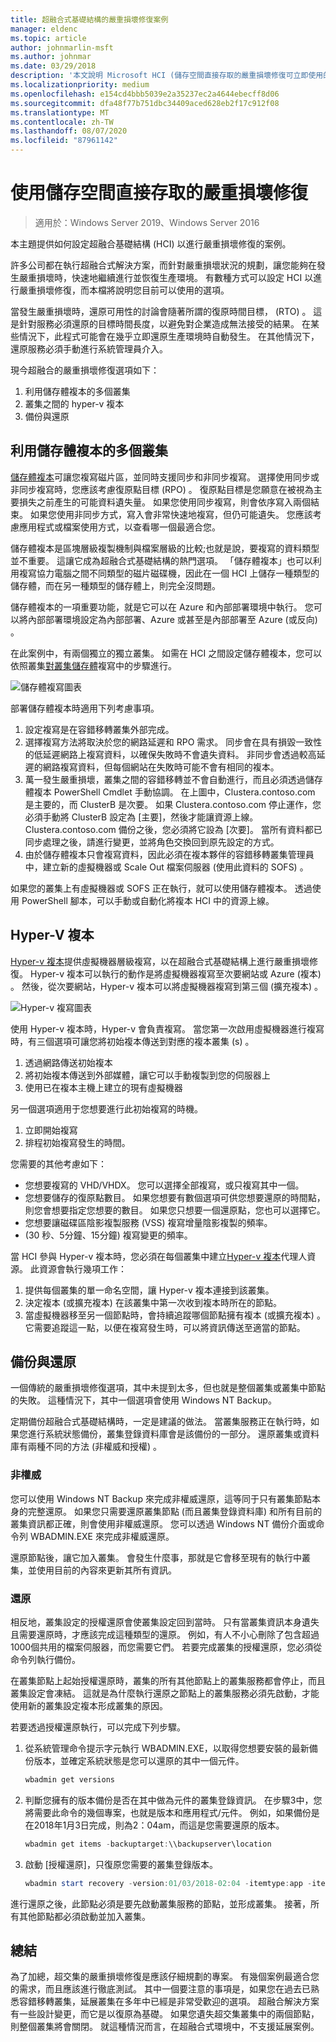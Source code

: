 ```yaml
---
title: 超融合式基礎結構的嚴重損壞修復案例
manager: eldenc
ms.topic: article
author: johnmarlin-msft
ms.author: johnmar
ms.date: 03/29/2018
description: '本文說明 Microsoft HCI (儲存空間直接存取的嚴重損壞修復可立即使用的案例) '
ms.localizationpriority: medium
ms.openlocfilehash: e154cd4bbb5039e2a35237ec2a4644ebecff8d06
ms.sourcegitcommit: dfa48f77b751dbc34409aced628eb2f17c912f08
ms.translationtype: MT
ms.contentlocale: zh-TW
ms.lasthandoff: 08/07/2020
ms.locfileid: "87961142"
---
```

# <a name="disaster-recovery-with-storage-spaces-direct"></a>使用儲存空間直接存取的嚴重損壞修復

> 適用於：Windows Server 2019、Windows Server 2016

本主題提供如何設定超融合基礎結構 (HCI) 以進行嚴重損壞修復的案例。

許多公司都在執行超融合式解決方案，而針對嚴重損壞狀況的規劃，讓您能夠在發生嚴重損壞時，快速地繼續進行並恢復生產環境。 有數種方式可以設定 HCI 以進行嚴重損壞修復，而本檔將說明您目前可以使用的選項。

當發生嚴重損壞時，還原可用性的討論會隨著所謂的復原時間目標， (RTO) 。 這是針對服務必須還原的目標時間長度，以避免對企業造成無法接受的結果。 在某些情況下，此程式可能會在幾乎立即還原生產環境時自動發生。 在其他情況下，還原服務必須手動進行系統管理員介入。

現今超融合的嚴重損壞修復選項如下：

1. 利用儲存體複本的多個叢集
2. 叢集之間的 hyper-v 複本
3. 備份與還原

## <a name="multiple-clusters-utilizing-storage-replica"></a>利用儲存體複本的多個叢集

[儲存體複本](../storage-replica/storage-replica-overview.md)可讓您複寫磁片區，並同時支援同步和非同步複寫。 選擇使用同步或非同步複寫時，您應該考慮復原點目標 (RPO) 。 復原點目標是您願意在被視為主要損失之前產生的可能資料遺失量。 如果您使用同步複寫，則會依序寫入兩個結束。 如果您使用非同步方式，寫入會非常快速地複寫，但仍可能遺失。 您應該考慮應用程式或檔案使用方式，以查看哪一個最適合您。

儲存體複本是區塊層級複製機制與檔案層級的比較;也就是說，要複寫的資料類型並不重要。 這讓它成為超融合式基礎結構的熱門選項。 「儲存體複本」也可以利用複寫協力電腦之間不同類型的磁片磁碟機，因此在一個 HCI 上儲存一種類型的儲存體，而在另一種類型的儲存體上，則完全沒問題。

儲存體複本的一項重要功能，就是它可以在 Azure 和內部部署環境中執行。 您可以將內部部署環境設定為內部部署、Azure 或甚至是內部部署至 Azure (或反向) 。

在此案例中，有兩個獨立的獨立叢集。 如需在 HCI 之間設定儲存體複本，您可以依照叢集[對叢集儲存體](../storage-replica/cluster-to-cluster-storage-replication.md)複寫中的步驟進行。

![儲存體複寫圖表](media/storage-spaces-direct-disaster-recovery/Disaster-Recovery-Figure1.png)

部署儲存體複本時適用下列考慮事項。

1.    設定複寫是在容錯移轉叢集外部完成。
2.    選擇複寫方法將取決於您的網路延遲和 RPO 需求。 同步會在具有損毀一致性的低延遲網路上複寫資料，以確保失敗時不會遺失資料。 非同步會透過較高延遲的網路複寫資料，但每個網站在失敗時可能不會有相同的複本。
3.    萬一發生嚴重損壞，叢集之間的容錯移轉並不會自動進行，而且必須透過儲存體複本 PowerShell Cmdlet 手動協調。 在上圖中，Clustera.contoso.com 是主要的，而 ClusterB 是次要。 如果 Clustera.contoso.com 停止運作，您必須手動將 ClusterB 設定為 [主要]，然後才能讓資源上線。 Clustera.contoso.com 備份之後，您必須將它設為 [次要]。 當所有資料都已同步處理之後，請進行變更，並將角色交換回到原先設定的方式。
4.    由於儲存體複本只會複寫資料，因此必須在複本夥伴的容錯移轉叢集管理員中，建立新的虛擬機器或 Scale Out 檔案伺服器 (使用此資料的 SOFS) 。

如果您的叢集上有虛擬機器或 SOFS 正在執行，就可以使用儲存體複本。 透過使用 PowerShell 腳本，可以手動或自動化將複本 HCI 中的資源上線。

## <a name="hyper-v-replica"></a>Hyper-V 複本

[Hyper-v 複本](../../virtualization/hyper-v/manage/set-up-hyper-v-replica.md)提供虛擬機器層級複寫，以在超融合式基礎結構上進行嚴重損壞修復。 Hyper-v 複本可以執行的動作是將虛擬機器複寫至次要網站或 Azure (複本) 。 然後，從次要網站，Hyper-v 複本可以將虛擬機器複寫到第三個 (擴充複本) 。

![Hyper-v 複寫圖表](media/storage-spaces-direct-disaster-recovery/Disaster-Recovery-Figure2.png)

使用 Hyper-v 複本時，Hyper-v 會負責複寫。 當您第一次啟用虛擬機器進行複寫時，有三個選項可讓您將初始複本傳送到對應的複本叢集 (s) 。

1.    透過網路傳送初始複本
2.    將初始複本傳送到外部媒體，讓它可以手動複製到您的伺服器上
3.    使用已在複本主機上建立的現有虛擬機器

另一個選項適用于您想要進行此初始複寫的時機。

1.    立即開始複寫
2.    排程初始複寫發生的時間。

您需要的其他考慮如下：

- 您想要複寫的 VHD/VHDX。 您可以選擇全部複寫，或只複寫其中一個。
- 您想要儲存的復原點數目。 如果您想要有數個選項可供您想要還原的時間點，則您會想要指定您想要的數目。 如果您只想要一個還原點，您也可以選擇它。
- 您想要讓磁碟區陰影複製服務 (VSS) 複寫增量陰影複製的頻率。
-  (30 秒、5分鐘、15分鐘) 複寫變更的頻率。

當 HCI 參與 Hyper-v 複本時，您必須在每個叢集中建立[Hyper-v 複本](https://techcommunity.microsoft.com/t5/virtualization/bg-p/Virtualization)代理人資源。 此資源會執行幾項工作：

1.    提供每個叢集的單一命名空間，讓 Hyper-v 複本連接到該叢集。
2.    決定複本 (或擴充複本) 在該叢集中第一次收到複本時所在的節點。
3.    當虛擬機器移至另一個節點時，會持續追蹤哪個節點擁有複本 (或擴充複本) 。 它需要追蹤這一點，以便在複寫發生時，可以將資訊傳送至適當的節點。

## <a name="backup-and-restore"></a>備份與還原

一個傳統的嚴重損壞修復選項，其中未提到太多，但也就是整個叢集或叢集中節點的失敗。 這種情況下，其中一個選項會使用 Windows NT Backup。

定期備份超融合式基礎結構時，一定是建議的做法。 當叢集服務正在執行時，如果您進行系統狀態備份，叢集登錄資料庫會是該備份的一部分。 還原叢集或資料庫有兩種不同的方法 (非權威和授權) 。

### <a name="non-authoritative"></a>非權威

您可以使用 Windows NT Backup 來完成非權威還原，這等同于只有叢集節點本身的完整還原。 如果您只需要還原叢集節點 (而且叢集登錄資料庫) 和所有目前的叢集資訊都正確，則會使用非權威還原。 您可以透過 Windows NT 備份介面或命令列 WBADMIN.EXE 來完成非權威還原。

還原節點後，讓它加入叢集。 會發生什麼事，那就是它會移至現有的執行中叢集，並使用目前的內容來更新其所有資訊。

### <a name="authoritative"></a>還原

相反地，叢集設定的授權還原會使叢集設定回到當時。 只有當叢集資訊本身遺失且需要還原時，才應該完成這種類型的還原。 例如，有人不小心刪除了包含超過1000個共用的檔案伺服器，而您需要它們。 若要完成叢集的授權還原，您必須從命令列執行備份。

在叢集節點上起始授權還原時，叢集的所有其他節點上的叢集服務都會停止，而且叢集設定會凍結。 這就是為什麼執行還原之節點上的叢集服務必須先啟動，才能使用新的叢集設定複本形成叢集的原因。

若要透過授權還原執行，可以完成下列步驟。

1. 從系統管理命令提示字元執行 WBADMIN.EXE，以取得您想要安裝的最新備份版本，並確定系統狀態是您可以還原的其中一個元件。

    ```powershell
    wbadmin get versions
    ```

2. 判斷您擁有的版本備份是否在其中做為元件的叢集登錄資訊。 在步驟3中，您將需要此命令的幾個專案，也就是版本和應用程式/元件。 例如，如果備份是在2018年1月3日完成，則為2：04am，而這是您需要還原的版本。

    ```powershell
    wbadmin get items -backuptarget:\\backupserver\location
    ```

3. 啟動 [授權還原]，只復原您需要的叢集登錄版本。

    ```powershell
    wbadmin start recovery -version:01/03/2018-02:04 -itemtype:app -items:cluster
    ```

進行還原之後，此節點必須是要先啟動叢集服務的節點，並形成叢集。 接著，所有其他節點都必須啟動並加入叢集。

## <a name="summary"></a>總結

為了加總，超交集的嚴重損壞修復是應該仔細規劃的專案。 有幾個案例最適合您的需求，而且應該進行徹底測試。 其中一個要注意的事項是，如果您在過去已熟悉容錯移轉叢集，延展叢集在多年中已經是非常受歡迎的選項。 超融合解決方案有一些設計變更，而它是以復原為基礎。 如果您遺失超交集叢集中的兩個節點，則整個叢集將會關閉。 就這種情況而言，在超融合式環境中，不支援延展案例。
